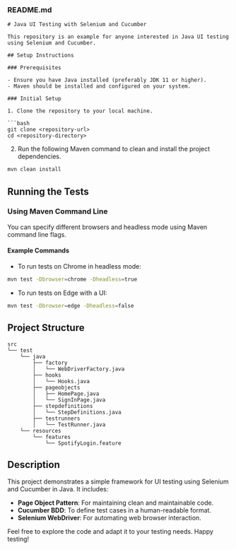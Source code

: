 ### README.md

````
# Java UI Testing with Selenium and Cucumber

This repository is an example for anyone interested in Java UI testing using Selenium and Cucumber.

## Setup Instructions

### Prerequisites

- Ensure you have Java installed (preferably JDK 11 or higher).
- Maven should be installed and configured on your system.

### Initial Setup

1. Clone the repository to your local machine.

```bash
git clone <repository-url>
cd <repository-directory>
````

2. Run the following Maven command to clean and install the project dependencies.

```bash
mvn clean install
```

## Running the Tests

### Using Maven Command Line

You can specify different browsers and headless mode using Maven command line flags.

#### Example Commands

- To run tests on Chrome in headless mode:

```bash
mvn test -Dbrowser=chrome -Dheadless=true
```

- To run tests on Edge with a UI:

```bash
mvn test -Dbrowser=edge -Dheadless=false
```

## Project Structure

```
src
└── test
    └── java
        ├── factory
        │   └── WebDriverFactory.java
        ├── hooks
        │   └── Hooks.java
        ├── pageobjects
        │   ├── HomePage.java
        │   └── SignInPage.java
        ├── stepdefinitions
        │   └── StepDefinitions.java
        ├── testrunners
        │   └── TestRunner.java
    └── resources
        └── features
            └── SpotifyLogin.feature
```

## Description

This project demonstrates a simple framework for UI testing using Selenium and Cucumber in Java. It includes:

- **Page Object Pattern**: For maintaining clean and maintainable code.
- **Cucumber BDD**: To define test cases in a human-readable format.
- **Selenium WebDriver**: For automating web browser interaction.

Feel free to explore the code and adapt it to your testing needs. Happy testing!
